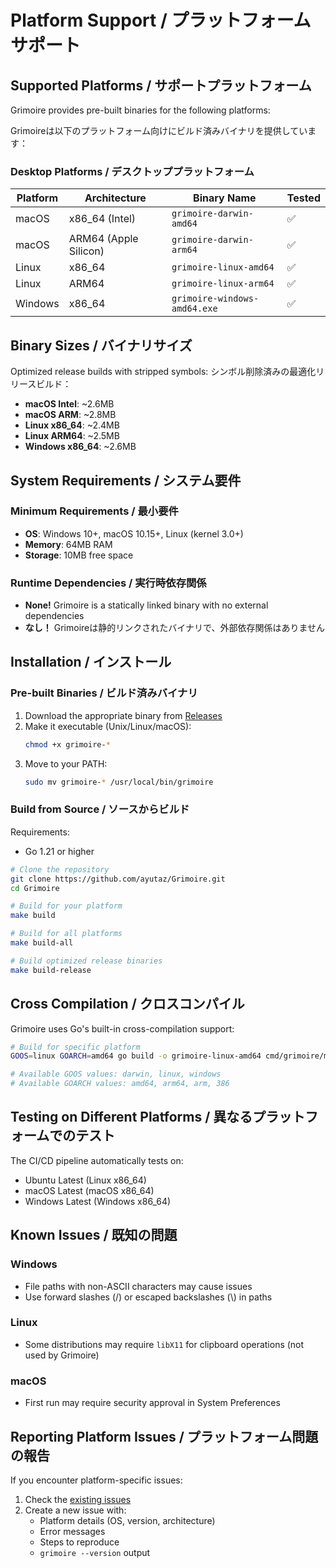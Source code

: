 # Platform Support / プラットフォームサポート

## Supported Platforms / サポートプラットフォーム

Grimoire provides pre-built binaries for the following platforms:

Grimoireは以下のプラットフォーム向けにビルド済みバイナリを提供しています：

### Desktop Platforms / デスクトッププラットフォーム

| Platform | Architecture | Binary Name | Tested |
|----------|-------------|-------------|---------|
| macOS | x86_64 (Intel) | `grimoire-darwin-amd64` | ✅ |
| macOS | ARM64 (Apple Silicon) | `grimoire-darwin-arm64` | ✅ |
| Linux | x86_64 | `grimoire-linux-amd64` | ✅ |
| Linux | ARM64 | `grimoire-linux-arm64` | ✅ |
| Windows | x86_64 | `grimoire-windows-amd64.exe` | ✅ |

## Binary Sizes / バイナリサイズ

Optimized release builds with stripped symbols:
シンボル削除済みの最適化リリースビルド：

- **macOS Intel**: ~2.6MB
- **macOS ARM**: ~2.8MB  
- **Linux x86_64**: ~2.4MB
- **Linux ARM64**: ~2.5MB
- **Windows x86_64**: ~2.6MB

## System Requirements / システム要件

### Minimum Requirements / 最小要件
- **OS**: Windows 10+, macOS 10.15+, Linux (kernel 3.0+)
- **Memory**: 64MB RAM
- **Storage**: 10MB free space

### Runtime Dependencies / 実行時依存関係
- **None!** Grimoire is a statically linked binary with no external dependencies
- **なし！** Grimoireは静的リンクされたバイナリで、外部依存関係はありません

## Installation / インストール

### Pre-built Binaries / ビルド済みバイナリ

1. Download the appropriate binary from [Releases](https://github.com/ayutaz/Grimoire/releases)
2. Make it executable (Unix/Linux/macOS):
   ```bash
   chmod +x grimoire-*
   ```
3. Move to your PATH:
   ```bash
   sudo mv grimoire-* /usr/local/bin/grimoire
   ```

### Build from Source / ソースからビルド

Requirements:
- Go 1.21 or higher

```bash
# Clone the repository
git clone https://github.com/ayutaz/Grimoire.git
cd Grimoire

# Build for your platform
make build

# Build for all platforms
make build-all

# Build optimized release binaries
make build-release
```

## Cross Compilation / クロスコンパイル

Grimoire uses Go's built-in cross-compilation support:

```bash
# Build for specific platform
GOOS=linux GOARCH=amd64 go build -o grimoire-linux-amd64 cmd/grimoire/main.go

# Available GOOS values: darwin, linux, windows
# Available GOARCH values: amd64, arm64, arm, 386
```

## Testing on Different Platforms / 異なるプラットフォームでのテスト

The CI/CD pipeline automatically tests on:
- Ubuntu Latest (Linux x86_64)
- macOS Latest (macOS x86_64)
- Windows Latest (Windows x86_64)

## Known Issues / 既知の問題

### Windows
- File paths with non-ASCII characters may cause issues
- Use forward slashes (/) or escaped backslashes (\\) in paths

### Linux
- Some distributions may require `libX11` for clipboard operations (not used by Grimoire)

### macOS
- First run may require security approval in System Preferences

## Reporting Platform Issues / プラットフォーム問題の報告

If you encounter platform-specific issues:

1. Check the [existing issues](https://github.com/ayutaz/Grimoire/issues)
2. Create a new issue with:
   - Platform details (OS, version, architecture)
   - Error messages
   - Steps to reproduce
   - `grimoire --version` output